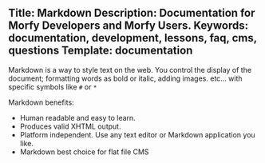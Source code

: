 Title: Markdown
Description: Documentation for Morfy Developers and Morfy Users.
Keywords: documentation, development, lessons, faq, cms, questions
Template: documentation
----

Markdown is a way to style text on the web. You control the display of the document; formatting words as bold or italic, adding images. etc... with specific symbols like ```#``` or ```*```  

Markdown benefits:  

- Human readable and easy to learn.  
- Produces valid XHTML output.  
- Platform independent. Use any text editor or Markdown application you like.  
- Markdown best choice for flat file CMS  


